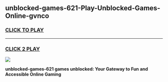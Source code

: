 
## unblocked-games-621-Play-Unblocked-Games-Online-gvnco
<h3>
<a href="https://premium76.site?title=unblocked-games-621&ref=25A">CLICK TO PLAY</a></h3>
<hr>

<h3>
<a href="https://premium76.site?title=unblocked-games-621&ref=25A">CLICK 2 PLAY</a>
  
</h3>

<a href="https://premium76.site?title=unblocked-games-621&ref=25A"><img src="https://clearcache.store/games.png"></a>


**unblocked-games-621 games unblocked: Your Gateway to Fun and Accessible Online Gaming**
